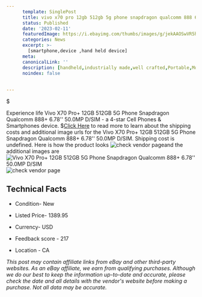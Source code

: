 ```yaml
---
      template: SinglePost
      title: vivo x70 pro 12gb 512gb 5g phone snapdragon qualcomm 888 6 78 50 0mp d sim
      status: Published
      date: '2023-02-11'
      featuredImage: https://i.ebayimg.com/thumbs/images/g/jekAAOSwVR5hTLXl/s-l225.jpg
      categories: News
      excerpt: >-
        [smartphone,device ,hand held device]
      meta:
      canonicalLink: ''
      description: [handheld,industrially made,well crafted,Portable,Mobile,Compact,Convenient,Lightweight,Maneuverable,Man-portable,Miniature,Carriable,Hand-held,Light,Holdable,Transportable,Mobile device,Pocket-sized,On-the-go,Wireless,Cordless,Compact size,Convenient size, smartphone,device ,hand held device]
      noindex: false
      
        
---
```

$

Experience life Vivo X70 Pro+ 12GB 512GB 5G Phone Snapdragon Qualcomm 888+  6.78'' 50.0MP D/SIM - a 4-star Cell Phones & Smartphones device.
$[Click Here](https://www.ebay.com/itm/274958425269?hash=item4004cc9cb5%3Ag%3AjekAAOSwVR5hTLXl&mkevt=1&mkcid=1&mkrid=711-53200-19255-0&campid=%253CePNCampaignId%253E&customid=%253CreferenceId%253E&toolid=10049) to read more to learn about the shipping costs and additional image urls for the Vivo X70 Pro+ 12GB 512GB 5G Phone Snapdragon Qualcomm 888+  6.78'' 50.0MP D/SIM. Shipping cost is undefined. Here is how the product looks ![check vendor page](https://i.ebayimg.com/thumbs/images/g/jekAAOSwVR5hTLXl/s-l225.jpg)and the additional images are![Vivo X70 Pro+ 12GB 512GB 5G Phone Snapdragon Qualcomm 888+  6.78'' 50.0MP D/SIM](https://i.ebayimg.com/images/g/jekAAOSwVR5hTLXl/s-l960.jpg)![check vendor page](https://origin-galleryplus.ebayimg.com/ws/web/274958425269_2_0_1/225x225.jpg,https://origin-galleryplus.ebayimg.com/ws/web/274958425269_3_0_1/225x225.jpg,https://origin-galleryplus.ebayimg.com/ws/web/274958425269_4_0_1/225x225.jpg,https://origin-galleryplus.ebayimg.com/ws/web/274958425269_5_0_1/225x225.jpg,https://origin-galleryplus.ebayimg.com/ws/web/274958425269_6_0_1/225x225.jpg)



 ## Technical Facts 



     
      

 - Condition- New 


      

 - Listed Price- 1389.95 


      

 - Currency- USD 


      

 - Feedback score - 217 


      

 - Location - CA 


      
      

 *_This post may contain affiliate links from eBay and other third-party websites. As an eBay affiliate, we earn from qualifying purchases. Although we do our best to keep the information up-to-date and accurate, please check the date and all details with the vendor's website before making a purchase. Not all data may be accurate._*






